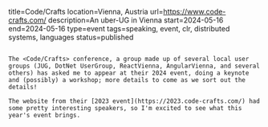 title=Code/Crafts
location=Vienna, Austria
url=https://www.code-crafts.com/
description=An uber-UG in Vienna
start=2024-05-16
end=2024-05-16
type=event
tags=speaking, event, clr, distributed systems, languages
status=published
~~~~~~

The <Code/Crafts> conference, a group made up of several local user groups (JUG, DotNet UserGroup, ReactVienna, AngularVienna, and several others) has asked me to appear at their 2024 event, doing a keynote and (possibly) a workshop; more details to come as we sort out the details!

The website from their [2023 event](https://2023.code-crafts.com/) had some pretty interesting speakers, so I'm excited to see what this year's event brings.

